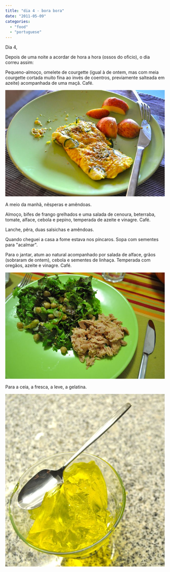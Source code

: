 ```yaml
---
title: "dia 4 - bora bora"
date: "2011-05-09"
categories: 
  - "food"
  - "portuguese"
---
```


Dia 4,  
  
Depois de uma noite a acordar de hora a hora (ossos do oficio), o dia correu assim:  
  
Pequeno-almoço, omelete de courgette (igual à de ontem, mas com meia courgette cortada muito fina ao invés de coentros, previamente salteada em azeite) acompanhada de uma maçã. Café.  
  

[![](images/Querida+Di+-+483.jpg)](http://3.bp.blogspot.com/-g6Lhw-onGvI/TchK_IaHLvI/AAAAAAAAEEQ/teeeRHV8p3k/s1600/Querida+Di+-+483.jpg)

  

A meio da manhã, nêsperas e amêndoas.

  

Almoço, bifes de frango grelhados e uma salada de cenoura, beterraba, tomate, alface, cebola e pepino, temperada de azeite e vinagre. Café.

  

Lanche, pêra, duas salsichas e amêndoas.

  

Quando cheguei a casa a fome estava nos píncaros. Sopa com sementes para "acalmar".

  

Para o jantar, atum ao natural acompanhado por salada de alface, grãos (sobraram de ontem), cebola e sementes de linhaça. Temperada com oregãos, azeite e vinagre. Café.

  

[![](images/Querida+Di+-+485.jpg)](http://4.bp.blogspot.com/-5zNLOYfePDE/TchLG35YUMI/AAAAAAAAEEY/dUWXg3Pxlo4/s1600/Querida+Di+-+485.jpg)

  

Para a ceia, a fresca, a leve, a gelatina.

  

[![](images/Querida+Di+-+490.jpg)](http://4.bp.blogspot.com/-99nyj0MSJGo/TchWimiy3iI/AAAAAAAAEEc/pbZ90_23HGs/s1600/Querida+Di+-+490.jpg)
